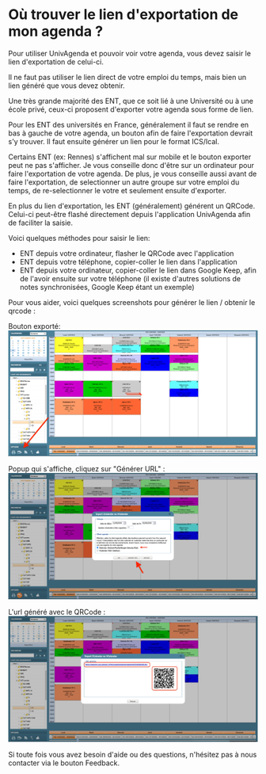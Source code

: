# Où trouver le lien d'exportation de mon agenda ?

Pour utiliser UnivAgenda et pouvoir voir votre agenda, vous devez saisir le lien d'exportation de celui-ci.

Il ne faut pas utiliser le lien direct de votre emploi du temps, mais bien un lien généré que vous devez obtenir.

Une très grande majorité des ENT, que ce soit lié à une Université ou à une école privé, ceux-ci proposent d'exporter votre agenda sous forme de lien.

Pour les ENT des universités en France, généralement il faut se rendre en bas à gauche de votre agenda, un bouton afin de faire l'exportation devrait s'y trouver. Il faut ensuite générer un lien pour le format ICS/Ical.

Certains ENT (ex: Rennes) s'affichent mal sur mobile et le bouton exporter peut ne pas s'afficher.
Je vous conseille donc d'être sur un ordinateur pour faire l'exportation de votre agenda.
De plus, je vous conseille aussi avant de faire l'exportation, de selectionner un autre groupe sur votre emploi du temps, de re-selectionner le votre et seulement ensuite d'exporter.

En plus du lien d'exportation, les ENT (généralement) générent un QRCode. Celui-ci peut-être flashé directement depuis l'application UnivAgenda afin de faciliter la saisie.

Voici quelques méthodes pour saisir le lien:

- ENT depuis votre ordinateur, flasher le QRCode avec l'application
- ENT depuis votre téléphone, copier-coller le lien dans l'application
- ENT depuis votre ordinateur, copier-coller le lien dans Google Keep, afin de l'avoir ensuite sur votre téléphone (il existe d'autres solutions de notes synchronisées, Google Keep étant un exemple)

Pour vous aider, voici quelques screenshots pour générer le lien / obtenir le qrcode :

Bouton exporté:
![Bouton exporter](https://raw.githubusercontent.com/Pyozer/MyAgendaAPI/master/data/help/images/export_btn.png)


Popup qui s'affiche, cliquez sur "Générer URL" :
![Popup d'exportation](https://raw.githubusercontent.com/Pyozer/MyAgendaAPI/master/data/help/images/export_popup.png)


L'url généré avec le QRCode :
![Url et Qrcode généré](https://raw.githubusercontent.com/Pyozer/MyAgendaAPI/master/data/help/images/export_url.png)



Si toute fois vous avez besoin d'aide ou des questions, n'hésitez pas à nous contacter via le bouton Feedback.